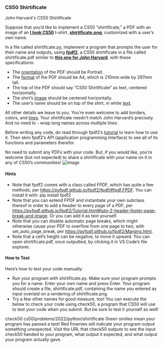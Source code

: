 ### CS50 Shirtificate
John Harvard's CS50 Shirtificate

Suppose that you’d like to implement a CS50 “shirtificate,” a PDF with an image of an **[I took CS50](https://cs50.harvardshop.com/collections/print/products/i-took-cs50-unisex-t-shirt)** t-shirt, **[shirtificate.png](https://cs50.harvard.edu/python/2022/psets/8/shirtificate/shirtificate.png)**, customized with a user’s own name.

In a file called shirtificate.py, implement a program that prompts the user for their name and outputs, using **[fpdf2](https://pypi.org/project/fpdf2/)**, a CS50 shirtificate in a file called shirtificate.pdf similar to **[this one for John Harvard](https://cs50.harvard.edu/python/2022/psets/8/shirtificate/jharvard.pdf)**, with these specifications:

- The [orientation](https://pyfpdf.github.io/fpdf2/PageFormatAndOrientation.html) of the PDF should be Portrait.
- The [format](https://pyfpdf.github.io/fpdf2/PageFormatAndOrientation.html) of the PDF should be A4, which is 210mm wide by 297mm tall.
- The top of the PDF should say “CS50 Shirtificate” as text, centered horizontally.
- The shirt’s [image](https://pyfpdf.github.io/fpdf2/Images.html) should be centered horizontally.
- The user’s name should be on top of the shirt, in white [text](https://pyfpdf.github.io/fpdf2/TextStyling.html).

All other details we leave to you. You’re even welcome to add borders, colors, and [lines](https://pyfpdf.github.io/fpdf2/Shapes.html#lines). Your shirtificate needn’t match John Harvard’s precisely. And no need to - wrap long names across multiple lines.

Before writing any code, do read through fpdf2’s [tutorial](https://pyfpdf.github.io/fpdf2/Tutorial.html) to learn how to use it. Then skim fpdf2’s API (application programming interface) to see all of its functions and parameters therefor.

No need to submit any PDFs with your code. But, if you would like, you’re welcome (but not expected) to share a shirtificate with your name on it in any of CS50’s communities!
![image](https://github.com/jwattspajaro/CS50-s/assets/18930760/9d7f6127-745f-41f4-9c44-7e73f3da3cf4)


#### Hints
- Note that fpdf2 comes with a class called FPDF, which has quite a few methods, per https://pyfpdf.github.io/fpdf2/fpdf/#fpdf.FPDF. You can install it with:
pip install fpdf2
- Note that you can extend FPDF and instantiate your own subclass thereof in order to add a header to every page of a PDF, per https://pyfpdf.github.io/fpdf2/Tutorial.html#tuto-2-header-footer-page-break-and-image. Or you can add it as text yourself.
- Note that you can disable automatic page breaks, which might otherwise cause your PDF to overflow from one page to two, with set_auto_page_break, per https://pyfpdf.github.io/fpdf2/Margins.html.
- Note that a cell’s height can be negative, to move it upward.
You can open shirtificate.pdf, once outputted, by clicking it in VS Code’s file explorer.

#### How to Test
Here’s how to test your code manually:

- Run your program with shirtificate.py. Make sure your program prompts you for a name. Enter your own name and press Enter. Your program should create a file,             shirtificate.pdf, containing the name you entered as input overlaid on a rendering of shirtificate.png.
- Try a few other names for good measure, too!
You can execute the below to check your code using check50, a program that CS50 will use to test your code when you submit. But be sure to test it yourself as well!

check50 cs50/problems/2022/python/shirtificate
Green smilies mean your program has passed a test! Red frownies will indicate your program output something unexpected. Visit the URL that check50 outputs to see the input check50 handed to your program, what output it expected, and what output your program actually gave.

